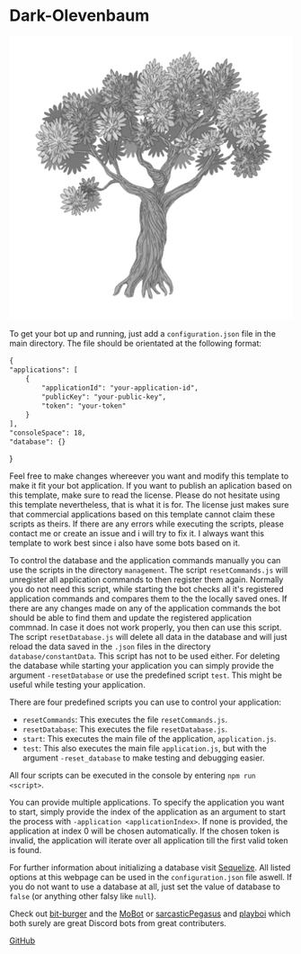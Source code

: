 # Dark-Olevenbaum

![The "Dark-Olevenbaum"](./resources/profilepicture.png)

To get your bot up and running, just add a `configuration.json` file in the main directory.
The file should be orientated at the following format:

    {
    "applications": [
        {
            "applicationId": "your-application-id",
            "publicKey": "your-public-key",
            "token": "your-token"
        }
    ],
    "consoleSpace": 18,
    "database": {}

}

Feel free to make changes whereever you want and modify this template to make it fit your bot application. If you want to publish an aplication based on this template, make sure to read the license. Please do not hesitate using this template nevertheless, that is what it is for. The license just makes sure that commercial applications based on this template cannot claim these scripts as theirs.
If there are any errors while executing the scripts, please contact me or create an issue and i will try to fix it. I always want this template to work best since i also have some bots based on it.

To control the database and the application commands manually you can use the scripts in the directory `management`. The script `resetCommands.js` will unregister all application commands to then register them again. Normally you do not need this script, while starting the bot checks all it's registered application commands and compares them to the the locally saved ones. If there are any changes made on any of the application commands the bot should be able to find them and update the registered application commnad. In case it does not work properly, you then can use this script. The script `resetDatabase.js` will delete all data in the database and will just reload the data saved in the `.json` files in the directory `database/constantData`. This script has not to be used either. For deleting the database while starting your application you can simply provide the argument `-resetDatabase` or use the predefined script `test`. This might be useful while testing your application.

There are four predefined scripts you can use to control your application:

-   `resetCommands`: This executes the file `resetCommands.js`.
-   `resetDatabase`: This executes the file `resetDatabase.js`.
-   `start`: This executes the main file of the application, `application.js`.
-   `test`: This also executes the main file `application.js`, but with the argument `-reset_database` to make testing and debugging easier.

All four scripts can be executed in the console by entering `npm run <script>`.

You can provide multiple applications. To specify the application you want to start, simply provide the index of the application as an argument to start the process with `-application <applicationIndex>`. If none is provided, the application at index 0 will be chosen automatically. If the chosen token is invalid, the application will iterate over all application till the first valid token is found.

For further information about initializing a database visit [Sequelize](https://sequelize.org/api/v6/class/src/sequelize.js~sequelize#instance-constructor-constructor). All listed options at this webpage can be used in the `configuration.json` file aswell. If you do not want to use a database at all, just set the value of database to `false` (or anything other falsy like `null`).

Check out [bit-burger](https://github.com/bit-burger) and the [MoBot](https://github.com/bit-burger/MoBot) or [sarcasticPegasus](https://github.com/sarcasticPegasus) and [playboi](https://github.com/sarcasticPegasus/playboi) which both surely are great Discord bots from great contributers.

[GitHub](https://github.com/Olevenbaum/Dark-Olevenbaum "GitHub repository for browsing code")
